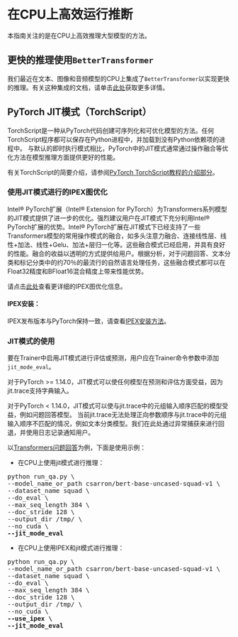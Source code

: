 <!--
版权所有2022年The HuggingFace团队。保留所有权利。

根据Apache License 2.0许可（“许可证”），你不得使用此文件，除非符合许可证的规定。
你可以在以下网址获得许可证的副本：

http://www.apache.org/licenses/LICENSE-2.0

除非适用法律要求或书面同意，根据许可证分发的软件是按"原样"分发的，
没有任何明示或暗示的担保或条件。请参阅许可证了解具体条款和条件。

⚠️请注意，此文件是Markdown格式，但包含了特定语法，用于我们的文档构建器（类似于MDX），可能无法在你的Markdown查看器中正确渲染。
-->

# 在CPU上高效运行推断

本指南关注的是在CPU上高效推理大型模型的方法。

## 更快的推理使用`BetterTransformer`

我们最近在文本、图像和音频模型的CPU上集成了`BetterTransformer`以实现更快的推理。有关这种集成的文档，请单击[此处](https://huggingface.co/docs/optimum/bettertransformer/overview)获取更多详情。

## PyTorch JIT模式（TorchScript）
TorchScript是一种从PyTorch代码创建可序列化和可优化模型的方法。任何TorchScript程序都可以保存在Python进程中，并加载到没有Python依赖项的进程中。
与默认的即时执行模式相比，PyTorch中的JIT模式通常通过操作融合等优化方法在模型推理方面提供更好的性能。

有关TorchScript的简要介绍，请参阅[PyTorch TorchScript教程的介绍部分](https://pytorch.org/tutorials/beginner/Intro_to_TorchScript_tutorial.html#tracing-modules)。

### 使用JIT模式进行的IPEX图优化
Intel® PyTorch扩展（Intel® Extension for PyTorch）为Transformers系列模型的JIT模式提供了进一步的优化。强烈建议用户在JIT模式下充分利用Intel® PyTorch扩展的优势。Intel® PyTorch扩展在JIT模式下已经支持了一些Transformers模型的常用操作模式的融合，如多头注意力融合、连接线性层、线性+加法、线性+Gelu、加法+层归一化等。这些融合模式已经启用，并具有良好的性能。融合的收益以透明的方式提供给用户。根据分析，对于问题回答、文本分类和标记分类中的约70％的最流行的自然语言处理任务，这些融合模式都可以在Float32精度和BFloat16混合精度上带来性能优势。

请点击[此处](https://intel.github.io/intel-extension-for-pytorch/cpu/latest/tutorials/features/graph_optimization.html)查看更详细的IPEX图优化信息。

#### IPEX安装：

IPEX发布版本与PyTorch保持一致，请查看[IPEX安装方法](https://intel.github.io/intel-extension-for-pytorch/)。

### JIT模式的使用
要在Trainer中启用JIT模式进行评估或预测，用户应在Trainer命令参数中添加`jit_mode_eval`。

<Tip warning={true}>

对于PyTorch >= 1.14.0，JIT模式可以使任何模型在预测和评估方面受益，因为jit.trace支持字典输入。

对于PyTorch < 1.14.0，JIT模式可以使与jit.trace中的元组输入顺序匹配的模型受益，例如问题回答模型。
当前jit.trace无法处理正向参数顺序与jit.trace中的元组输入顺序不匹配的情况，例如文本分类模型。我们在此处通过异常捕获来进行回退，并使用日志记录通知用户。

</Tip>

以[Transformers问题回答](https://github.com/huggingface/transformers/tree/main/examples/pytorch/question-answering)为例，下面是使用示例：

- 在CPU上使用jit模式进行推理：
<pre>python run_qa.py \
--model_name_or_path csarron/bert-base-uncased-squad-v1 \
--dataset_name squad \
--do_eval \
--max_seq_length 384 \
--doc_stride 128 \
--output_dir /tmp/ \
--no_cuda \
<b>--jit_mode_eval </b></pre> 

- 在CPU上使用IPEX和jit模式进行推理：
<pre>python run_qa.py \
--model_name_or_path csarron/bert-base-uncased-squad-v1 \
--dataset_name squad \
--do_eval \
--max_seq_length 384 \
--doc_stride 128 \
--output_dir /tmp/ \
--no_cuda \
<b>--use_ipex \</b>
<b>--jit_mode_eval</b></pre> 
